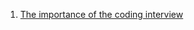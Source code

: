 1. [The importance of the coding interview](https://github.com/AnnieCannons/ac-algorithms/tree/main/algorithms/Udemy/Interview-Video-Assignment)